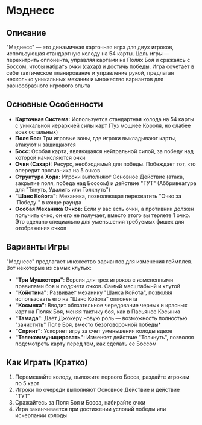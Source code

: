 # Мэднесс

## Описание
"Мэднесс" — это динамичная карточная игра для двух игроков, использующая стандартную колоду на 54 карты. Цель игры — перехитрить оппонента, управляя картами на Полях Боя и сражаясь с Боссом, чтобы набрать очки (сахар) и достичь победы. Игра сочетает в себе тактическое планирование и управление рукой, предлагая несколько уникальных механик и множество вариантов для разнообразного игрового опыта

## Основные Особенности
*   **Карточная Система:** Используется стандартная колода на 54 карты с уникальной иерархией силы карт (Туз мощнее Короля, но слабее всех остальных)
*   **Поля Боя:** Три игровые зоны, где игроки выкладывают карты, атакуют и защищаются
*   **Босс:** Особая карта, являющаяся нейтральной силой, за победу над которой начисляются очки
*   **Очки (Сахар):** Ресурс, необходимый для победы. Побеждает тот, кто опередит противника на 5 очков
*   **Структура Хода:** Игроки выполняют Основное Действие (атака, закрытие поля, победа над Боссом) и действие "ТУТ" (Аббривеатура для "Тянуть, Удалить или Толкнуть")
*   **"Шанс Койота":** Механика, позволяющая перехватить "Очко за 'Победу'" в конце раунда
*   **Особая Механика Очков:** Если у вас есть очки, а противник должен получить очко, он его не получает, вместо этого вы теряете 1 очко. Это сделано специально для уменьшения требуемых фишек для отображения очков

## Варианты Игры
"Мэднесс" предлагает множество вариантов для изменения геймплея. Вот некоторые из самых клутых:
*   **"Три Мушкетера"**: Версия для трех игроков с измененными правилами боя и подсчета очков. Самый масштабынй и клутой
*   **"Койотина"**: Развивает механику "Шанса Койота", позволяя использовать его на "Шанс Койота" оппонента
*   **"Косынка"**: Вводит обязательное чередование черных и красных карт на Полях Боя, меняя тактику боя, как в Пасьянсе Косынка
*   **"Тамада"**: Дает Джокеру новую роль — возможность полностью "зачистить" Поле Боя, вместо безоговорочной победы*
*   **"Спринт"**: Ускоряет игру за счет уменьшения колоды вдвое
*   **"Телекоммуницировать"**: Изменяет действие "Толкнуть", позволяя подсмотреть карту перед тем, как сделать ее Боссом

## Как Играть (Кратко)
1.  Перемешайте колоду, выложите первого Босса, раздайте игрокам по 5 карт
2.  Игроки по очереди выполняют Основное Действие и действие "ТУТ"
3.  Сражайтесь за Поля Боя и Босса, набирайте очки
4.  Игра заканчивается при достижении условий победы или исчерпании колоды